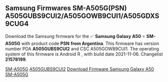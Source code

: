 <h2>Samsung Firmwares SM-A505G(PSN) A505GUBS9CUI2/A505GOWB9CUI1/A505GDXS9CUG4</h2>
Download the Samsung firmware for the ✅ <strong>Samsung Galaxy A50 </strong> ⭐ <strong>SM-A505G</strong> with product code <strong>PSN</strong> <strong> from Argentina</strong>. This firmware has version number PDA <strong>A505GUBS9CUI2</strong> and CSC A505GOWB9CUI1. The operating system of this firmware is Android R , with build date 2021-11-06. Changelist <strong>21578199</strong>.


[SM-A505G](https://samfirm.shop/samsung/model/SM-A505G)
[A505GUBS9CUI2](https://samfirm.shop/samsung/pda/A505GUBS9CUI2)
[Download Firmware Samsung Galaxy A50 SM-A505G](https://samfirm.shop/samsung/firmware/472127)
